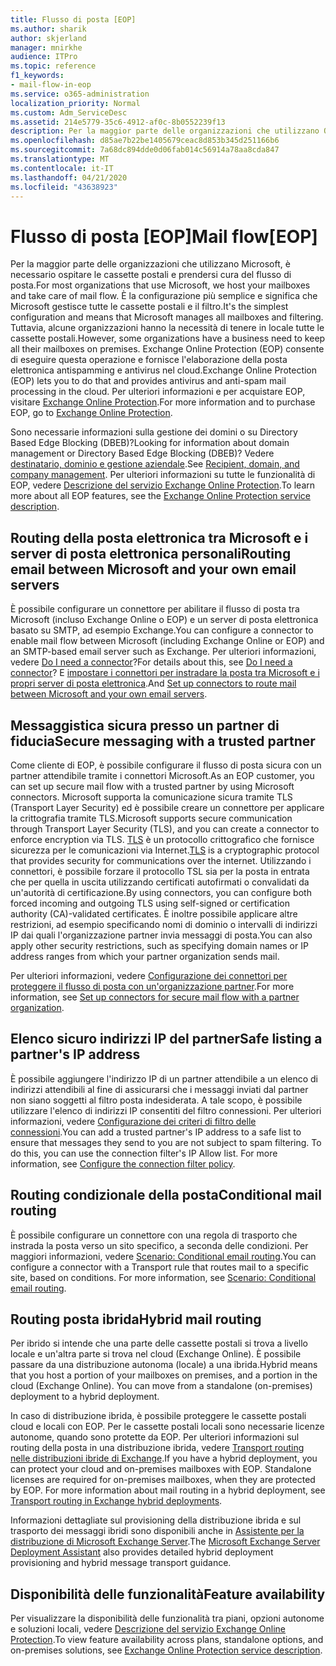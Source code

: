 ```yaml
---
title: Flusso di posta [EOP]
ms.author: sharik
author: skjerland
manager: mnirkhe
audience: ITPro
ms.topic: reference
f1_keywords:
- mail-flow-in-eop
ms.service: o365-administration
localization_priority: Normal
ms.custom: Adm_ServiceDesc
ms.assetid: 214e5779-35c6-4912-af0c-8b0552239f13
description: Per la maggior parte delle organizzazioni che utilizzano Office 365, Microsoft ospita le cassette postali e gestisce la posta elettronica. È la configurazione più semplice e significa che Microsoft gestisce tutte le cassette postali e il filtro. Tuttavia, alcune organizzazioni hanno la necessità di tenere in locale tutte le cassette postali. Exchange Online Protection (EOP) consente di eseguire questa operazione e fornisce l'elaborazione della posta elettronica antispamming e antivirus nel cloud.
ms.openlocfilehash: d85ae7b22be1405679ceac8d853b345d251166b6
ms.sourcegitcommit: 7a68dc894dde0d06fab014c56914a78aa8cda847
ms.translationtype: MT
ms.contentlocale: it-IT
ms.lasthandoff: 04/21/2020
ms.locfileid: "43638923"
---
```

# <a name="mail-floweop"></a><span data-ttu-id="828f0-106">Flusso di posta [EOP]</span><span class="sxs-lookup"><span data-stu-id="828f0-106">Mail flow[EOP]</span></span>

<span data-ttu-id="828f0-107">Per la maggior parte delle organizzazioni che utilizzano Microsoft, è necessario ospitare le cassette postali e prendersi cura del flusso di posta.</span><span class="sxs-lookup"><span data-stu-id="828f0-107">For most organizations that use Microsoft, we host your mailboxes and take care of mail flow.</span></span> <span data-ttu-id="828f0-108">È la configurazione più semplice e significa che Microsoft gestisce tutte le cassette postali e il filtro.</span><span class="sxs-lookup"><span data-stu-id="828f0-108">It's the simplest configuration and means that Microsoft manages all mailboxes and filtering.</span></span> <span data-ttu-id="828f0-109">Tuttavia, alcune organizzazioni hanno la necessità di tenere in locale tutte le cassette postali.</span><span class="sxs-lookup"><span data-stu-id="828f0-109">However, some organizations have a business need to keep all their mailboxes on premises.</span></span> <span data-ttu-id="828f0-110">Exchange Online Protection (EOP) consente di eseguire questa operazione e fornisce l'elaborazione della posta elettronica antispamming e antivirus nel cloud.</span><span class="sxs-lookup"><span data-stu-id="828f0-110">Exchange Online Protection (EOP) lets you to do that and provides antivirus and anti-spam mail processing in the cloud.</span></span> <span data-ttu-id="828f0-111">Per ulteriori informazioni e per acquistare EOP, visitare [Exchange Online Protection](https://products.office.com/exchange/exchange-email-security-spam-protection).</span><span class="sxs-lookup"><span data-stu-id="828f0-111">For more information and to purchase EOP, go to [Exchange Online Protection](https://products.office.com/exchange/exchange-email-security-spam-protection).</span></span>
  
<span data-ttu-id="828f0-112">Sono necessarie informazioni sulla gestione dei domini o su Directory Based Edge Blocking (DBEB)?</span><span class="sxs-lookup"><span data-stu-id="828f0-112">Looking for information about domain management or Directory Based Edge Blocking (DBEB)?</span></span> <span data-ttu-id="828f0-113">Vedere [destinatario, dominio e gestione aziendale](recipient-domain-and-company-management.md).</span><span class="sxs-lookup"><span data-stu-id="828f0-113">See [Recipient, domain, and company management](recipient-domain-and-company-management.md).</span></span> <span data-ttu-id="828f0-114">Per ulteriori informazioni su tutte le funzionalità di EOP, vedere [Descrizione del servizio Exchange Online Protection](exchange-online-protection-service-description.md).</span><span class="sxs-lookup"><span data-stu-id="828f0-114">To learn more about all EOP features, see the [Exchange Online Protection service description](exchange-online-protection-service-description.md).</span></span>
  
## <a name="routing-email-between-microsoft-and-your-own-email-servers"></a><span data-ttu-id="828f0-115">Routing della posta elettronica tra Microsoft e i server di posta elettronica personali</span><span class="sxs-lookup"><span data-stu-id="828f0-115">Routing email between Microsoft and your own email servers</span></span>

<span data-ttu-id="828f0-116">È possibile configurare un connettore per abilitare il flusso di posta tra Microsoft (incluso Exchange Online o EOP) e un server di posta elettronica basato su SMTP, ad esempio Exchange.</span><span class="sxs-lookup"><span data-stu-id="828f0-116">You can configure a connector to enable mail flow between Microsoft (including Exchange Online or EOP) and an SMTP-based email server such as Exchange.</span></span> <span data-ttu-id="828f0-117">Per ulteriori informazioni, vedere [Do I need a connector](https://docs.microsoft.com/exchange/mail-flow-best-practices/use-connectors-to-configure-mail-flow/do-i-need-to-create-a-connector)?</span><span class="sxs-lookup"><span data-stu-id="828f0-117">For details about this, see [Do I need a connector](https://docs.microsoft.com/exchange/mail-flow-best-practices/use-connectors-to-configure-mail-flow/do-i-need-to-create-a-connector)?</span></span> <span data-ttu-id="828f0-118">E [impostare i connettori per instradare la posta tra Microsoft e i propri server di posta elettronica](https://docs.microsoft.com/exchange/mail-flow-best-practices/use-connectors-to-configure-mail-flow/set-up-connectors-to-route-mail).</span><span class="sxs-lookup"><span data-stu-id="828f0-118">And [Set up connectors to route mail between Microsoft and your own email servers](https://docs.microsoft.com/exchange/mail-flow-best-practices/use-connectors-to-configure-mail-flow/set-up-connectors-to-route-mail).</span></span>
  
## <a name="secure-messaging-with-a-trusted-partner"></a><span data-ttu-id="828f0-119">Messaggistica sicura presso un partner di fiducia</span><span class="sxs-lookup"><span data-stu-id="828f0-119">Secure messaging with a trusted partner</span></span>

<span data-ttu-id="828f0-120">Come cliente di EOP, è possibile configurare il flusso di posta sicura con un partner attendibile tramite i connettori Microsoft.</span><span class="sxs-lookup"><span data-stu-id="828f0-120">As an EOP customer, you can set up secure mail flow with a trusted partner by using Microsoft connectors.</span></span> <span data-ttu-id="828f0-121">Microsoft supporta la comunicazione sicura tramite TLS (Transport Layer Security) ed è possibile creare un connettore per applicare la crittografia tramite TLS.</span><span class="sxs-lookup"><span data-stu-id="828f0-121">Microsoft supports secure communication through Transport Layer Security (TLS), and you can create a connector to enforce encryption via TLS.</span></span> <span data-ttu-id="828f0-122">[TLS](https://docs.microsoft.com/microsoft-365/compliance/exchange-online-uses-tls-to-secure-email-connections) è un protocollo crittografico che fornisce sicurezza per le comunicazioni via Internet.</span><span class="sxs-lookup"><span data-stu-id="828f0-122">[TLS](https://docs.microsoft.com/microsoft-365/compliance/exchange-online-uses-tls-to-secure-email-connections) is a cryptographic protocol that provides security for communications over the internet.</span></span> <span data-ttu-id="828f0-123">Utilizzando i connettori, è possibile forzare il protocollo TSL sia per la posta in entrata che per quella in uscita utilizzando certificati autofirmati o convalidati da un'autorità di certificazione.</span><span class="sxs-lookup"><span data-stu-id="828f0-123">By using connectors, you can configure both forced incoming and outgoing TLS using self-signed or certification authority (CA)-validated certificates.</span></span> <span data-ttu-id="828f0-124">È inoltre possibile applicare altre restrizioni, ad esempio specificando nomi di dominio o intervalli di indirizzi IP dai quali l'organizzazione partner invia messaggi di posta.</span><span class="sxs-lookup"><span data-stu-id="828f0-124">You can also apply other security restrictions, such as specifying domain names or IP address ranges from which your partner organization sends mail.</span></span> 
  
<span data-ttu-id="828f0-125">Per ulteriori informazioni, vedere [Configurazione dei connettori per proteggere il flusso di posta con un'organizzazione partner](https://docs.microsoft.com/exchange/mail-flow-best-practices/use-connectors-to-configure-mail-flow/set-up-connectors-for-secure-mail-flow-with-a-partner).</span><span class="sxs-lookup"><span data-stu-id="828f0-125">For more information, see [Set up connectors for secure mail flow with a partner organization](https://docs.microsoft.com/exchange/mail-flow-best-practices/use-connectors-to-configure-mail-flow/set-up-connectors-for-secure-mail-flow-with-a-partner).</span></span>
  
## <a name="safe-listing-a-partners-ip-address"></a><span data-ttu-id="828f0-126">Elenco sicuro indirizzi IP del partner</span><span class="sxs-lookup"><span data-stu-id="828f0-126">Safe listing a partner's IP address</span></span>

<span data-ttu-id="828f0-p106">È possibile aggiungere l'indirizzo IP di un partner attendibile a un elenco di indirizzi attendibili al fine di assicurarsi che i messaggi inviati dal partner non siano soggetti al filtro posta indesiderata. A tale scopo, è possibile utilizzare l'elenco di indirizzi IP consentiti del filtro connessioni. Per ulteriori informazioni, vedere [Configurazione dei criteri di filtro delle connessioni](https://go.microsoft.com/fwlink/p/?LinkID=287108).</span><span class="sxs-lookup"><span data-stu-id="828f0-p106">You can add a trusted partner's IP address to a safe list to ensure that messages they send to you are not subject to spam filtering. To do this, you can use the connection filter's IP Allow list. For more information, see [Configure the connection filter policy](https://go.microsoft.com/fwlink/p/?LinkID=287108).</span></span>
  
## <a name="conditional-mail-routing"></a><span data-ttu-id="828f0-130">Routing condizionale della posta</span><span class="sxs-lookup"><span data-stu-id="828f0-130">Conditional mail routing</span></span>

<span data-ttu-id="828f0-p107">È possibile configurare un connettore con una regola di trasporto che instrada la posta verso un sito specifico, a seconda delle condizioni. Per maggiori informazioni, vedere [Scenario: Conditional email routing](https://docs.microsoft.com/exchange/mail-flow-best-practices/use-connectors-to-configure-mail-flow/conditional-mail-routing).</span><span class="sxs-lookup"><span data-stu-id="828f0-p107">You can configure a connector with a Transport rule that routes mail to a specific site, based on conditions. For more information, see [Scenario: Conditional email routing](https://docs.microsoft.com/exchange/mail-flow-best-practices/use-connectors-to-configure-mail-flow/conditional-mail-routing).</span></span>
  
## <a name="hybrid-mail-routing"></a><span data-ttu-id="828f0-133">Routing posta ibrida</span><span class="sxs-lookup"><span data-stu-id="828f0-133">Hybrid mail routing</span></span>

<span data-ttu-id="828f0-p108">Per ibrido si intende che una parte delle cassette postali si trova a livello locale e un'altra parte si trova nel cloud (Exchange Online). È possibile passare da una distribuzione autonoma (locale) a una ibrida.</span><span class="sxs-lookup"><span data-stu-id="828f0-p108">Hybrid means that you host a portion of your mailboxes on premises, and a portion in the cloud (Exchange Online). You can move from a standalone (on-premises) deployment to a hybrid deployment.</span></span>
  
<span data-ttu-id="828f0-p109">In caso di distribuzione ibrida, è possibile proteggere le cassette postali cloud e locali con EOP. Per le cassette postali locali sono necessarie licenze autonome, quando sono protette da EOP. Per ulteriori informazioni sul routing della posta in una distribuzione ibrida, vedere [Transport routing nelle distribuzioni ibride di Exchange](https://go.microsoft.com/fwlink/p/?LinkId=271757).</span><span class="sxs-lookup"><span data-stu-id="828f0-p109">If you have a hybrid deployment, you can protect your cloud and on-premises mailboxes with EOP. Standalone licenses are required for on-premises mailboxes, when they are protected by EOP. For more information about mail routing in a hybrid deployment, see [Transport routing in Exchange hybrid deployments](https://go.microsoft.com/fwlink/p/?LinkId=271757).</span></span>
  
<span data-ttu-id="828f0-139">Informazioni dettagliate sul provisioning della distribuzione ibrida e sul trasporto dei messaggi ibridi sono disponibili anche in [Assistente per la distribuzione di Microsoft Exchange Server](https://go.microsoft.com/fwlink/p/?LinkId=287036).</span><span class="sxs-lookup"><span data-stu-id="828f0-139">The [Microsoft Exchange Server Deployment Assistant](https://go.microsoft.com/fwlink/p/?LinkId=287036) also provides detailed hybrid deployment provisioning and hybrid message transport guidance.</span></span> 
  
## <a name="feature-availability"></a><span data-ttu-id="828f0-140">Disponibilità delle funzionalità</span><span class="sxs-lookup"><span data-stu-id="828f0-140">Feature availability</span></span>

<span data-ttu-id="828f0-141">Per visualizzare la disponibilità delle funzionalità tra piani, opzioni autonome e soluzioni locali, vedere [Descrizione del servizio Exchange Online Protection](exchange-online-protection-service-description.md).</span><span class="sxs-lookup"><span data-stu-id="828f0-141">To view feature availability across plans, standalone options, and on-premises solutions, see [Exchange Online Protection service description](exchange-online-protection-service-description.md).</span></span>
